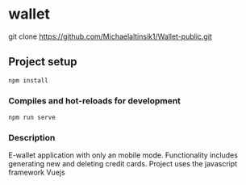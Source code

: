 # wallet
git clone https://github.com/Michaelaltinsik1/Wallet-public.git
## Project setup
```
npm install
```

### Compiles and hot-reloads for development
```
npm run serve
```
### Description
E-wallet application with only an mobile mode. Functionality includes generating new and deleting credit cards. 
Project uses the javascript framework Vuejs
